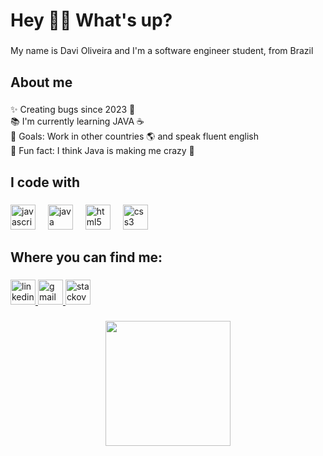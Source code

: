 <h1 align="left">Hey 👋🏻 What's up?</h1>

###

<p align="left">My name is Davi Oliveira and I'm a software engineer student, from Brazil</p>

###

<h2 align="left">About me</h2>

###

<p align="left">✨ Creating bugs since 2023 👶<br>📚 I'm currently learning JAVA ☕<br>🎯 Goals: Work in other countries 🌎 and speak fluent english <img src="https://camo.githubusercontent.com/5a3dc01f2680769dba3eea8ac87353555d3af6c0c22adbb425ad851f89016508/68747470733a2f2f63646e2d69636f6e732d706e672e666c617469636f6e2e636f6d2f3132382f3139372f3139373438342e706e67" width="15" height="15"><br>🎲 Fun fact: I think Java is making me crazy 🤯</p>

###

<h2 align="left">I code with</h2>

###

<div align="left">
  <img src="https://cdn.jsdelivr.net/gh/devicons/devicon/icons/javascript/javascript-plain.svg" height="40" alt="javascript logo"  />
  <img width="12" />
  <img src="https://cdn.jsdelivr.net/gh/devicons/devicon/icons/java/java-original.svg" height="40" alt="java logo"  />
  <img width="12" />
  <img src="https://cdn.jsdelivr.net/gh/devicons/devicon/icons/html5/html5-plain.svg" height="40" alt="html5 logo"  />
  <img width="12" />
  <img src="https://cdn.jsdelivr.net/gh/devicons/devicon/icons/css3/css3-plain.svg" height="40" alt="css3 logo"  />
</div>

###

<h2 align="left">Where you can find me:</h2>

###

<div align="left">
  <a href="https://www.linkedin.com/in/olivdavi/" target="_blank">
    <img src="https://img.shields.io/static/v1?message=LinkedIn&logo=linkedin&label=&color=0077B5&logoColor=white&labelColor=&style=for-the-badge" height="40" alt="linkedin logo"  />
  </a>
  <a href="mailto:davicbtoliveira@gmail.com" target="_blank">
    <img src="https://img.shields.io/static/v1?message=Gmail&logo=gmail&label=&color=D14836&logoColor=white&labelColor=&style=for-the-badge" height="40" alt="gmail logo"  />
  </a>
  <a href="https://stackoverflow.com/users/27333716/davi-oliveira" target="_blank">
    <img src="https://img.shields.io/static/v1?message=Stackoverflow&logo=stackoverflow&label=&color=FE7A16&logoColor=white&labelColor=&style=for-the-badge" height="40" alt="stackoverflow logo"  />
  </a>
</div>

###

<div align="center">
  <img height="200" src="https://i.pinimg.com/originals/9c/8c/db/9c8cdbb2bd7b637edd5b3a767b74153a.gif"  />
</div>

###
